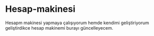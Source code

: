 # Hesap-makinesi
Hesapm makinesi yapmaya çalışıyorum hemde kendimi geliştiriyorum geliştirdikce hesap makinemi burayı güncelleyecem.
